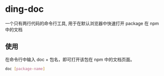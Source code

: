 # ding-doc

一个只有两行代码的命令行工具, 用于在默认浏览器中快速打开 package 在 npm 中的文档

## 使用

在命令行中输入 doc + 包名，即可打开该包在 npm 中的文档页面。

```sh
doc [package-name]
```
